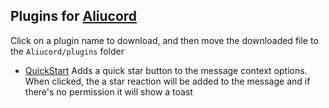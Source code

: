 ## Plugins for [Aliucord](https://github.com/Aliucord)

Click on a plugin name to download, and then move the downloaded file to the `Aliucord/plugins` folder
- [QuickStart](https://github.com/zt64/aliucord-plugins/raw/builds/QuickStart.zip)
  Adds a quick star button to the message context options. When clicked, the a star reaction will be added to the message and if there's no permission it will show a toast
